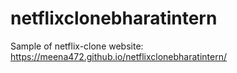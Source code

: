 # netflixclonebharatintern
Sample of netflix-clone website:
https://meena472.github.io/netflixclonebharatintern/
